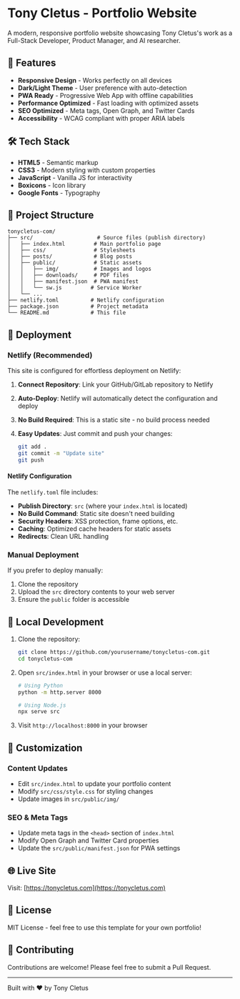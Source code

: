 # Tony Cletus - Portfolio Website

A modern, responsive portfolio website showcasing Tony Cletus's work as a Full-Stack Developer, Product Manager, and AI researcher.

## 🚀 Features

- **Responsive Design** - Works perfectly on all devices
- **Dark/Light Theme** - User preference with auto-detection
- **PWA Ready** - Progressive Web App with offline capabilities
- **Performance Optimized** - Fast loading with optimized assets
- **SEO Optimized** - Meta tags, Open Graph, and Twitter Cards
- **Accessibility** - WCAG compliant with proper ARIA labels

## 🛠️ Tech Stack

- **HTML5** - Semantic markup
- **CSS3** - Modern styling with custom properties
- **JavaScript** - Vanilla JS for interactivity
- **Boxicons** - Icon library
- **Google Fonts** - Typography

## 📁 Project Structure

```
tonycletus-com/
├── src/                    # Source files (publish directory)
│   ├── index.html         # Main portfolio page
│   ├── css/               # Stylesheets
│   ├── posts/             # Blog posts
│   ├── public/            # Static assets
│   │   ├── img/           # Images and logos
│   │   ├── downloads/     # PDF files
│   │   ├── manifest.json  # PWA manifest
│   │   └── sw.js         # Service Worker
│   └── ...
├── netlify.toml          # Netlify configuration
├── package.json          # Project metadata
└── README.md             # This file
```

## 🚀 Deployment

### Netlify (Recommended)

This site is configured for effortless deployment on Netlify:

1. **Connect Repository**: Link your GitHub/GitLab repository to Netlify

2. **Auto-Deploy**: Netlify will automatically detect the configuration and deploy

3. **No Build Required**: This is a static site - no build process needed

4. **Easy Updates**: Just commit and push your changes:
   ```bash
   git add .
   git commit -m "Update site"
   git push
   ```

#### Netlify Configuration

The `netlify.toml` file includes:
- **Publish Directory**: `src` (where your `index.html` is located)
- **No Build Command**: Static site doesn't need building
- **Security Headers**: XSS protection, frame options, etc.
- **Caching**: Optimized cache headers for static assets
- **Redirects**: Clean URL handling

### Manual Deployment

If you prefer to deploy manually:

1. Clone the repository
2. Upload the `src` directory contents to your web server
3. Ensure the `public` folder is accessible

## 🔧 Local Development

1. Clone the repository:
   ```bash
   git clone https://github.com/yourusername/tonycletus-com.git
   cd tonycletus-com
   ```

2. Open `src/index.html` in your browser or use a local server:
   ```bash
   # Using Python
   python -m http.server 8000
   
   # Using Node.js
   npx serve src
   ```

3. Visit `http://localhost:8000` in your browser

## 📝 Customization

### Content Updates
- Edit `src/index.html` to update your portfolio content
- Modify `src/css/style.css` for styling changes
- Update images in `src/public/img/`

### SEO & Meta Tags
- Update meta tags in the `<head>` section of `index.html`
- Modify Open Graph and Twitter Card properties
- Update the `src/public/manifest.json` for PWA settings

## 🌐 Live Site

Visit: [https://tonycletus.com](https://tonycletus.com)

## 📄 License

MIT License - feel free to use this template for your own portfolio!

## 🤝 Contributing

Contributions are welcome! Please feel free to submit a Pull Request.

---

Built with ❤️ by Tony Cletus
